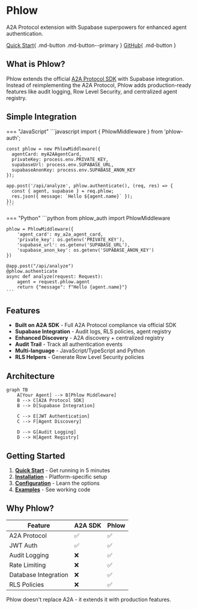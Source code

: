 # Phlow

A2A Protocol extension with Supabase superpowers for enhanced agent authentication.

[Quick Start](quickstart.md){ .md-button .md-button--primary }
[GitHub](https://github.com/prassanna-ravishankar/phlow){ .md-button }

## What is Phlow?

Phlow extends the official [A2A Protocol SDK](https://github.com/a2aproject/a2a-js) with Supabase integration. Instead of reimplementing the A2A Protocol, Phlow adds production-ready features like audit logging, Row Level Security, and centralized agent registry.

## Simple Integration

=== "JavaScript"
    ```javascript
    import { PhlowMiddleware } from 'phlow-auth';

    const phlow = new PhlowMiddleware({
      agentCard: myA2AAgentCard,
      privateKey: process.env.PRIVATE_KEY,
      supabaseUrl: process.env.SUPABASE_URL,
      supabaseAnonKey: process.env.SUPABASE_ANON_KEY
    });

    app.post('/api/analyze', phlow.authenticate(), (req, res) => {
      const { agent, supabase } = req.phlow;
      res.json({ message: `Hello ${agent.name}` });
    });
    ```

=== "Python"
    ```python
    from phlow_auth import PhlowMiddleware

    phlow = PhlowMiddleware({
        'agent_card': my_a2a_agent_card,
        'private_key': os.getenv('PRIVATE_KEY'),
        'supabase_url': os.getenv('SUPABASE_URL'),
        'supabase_anon_key': os.getenv('SUPABASE_ANON_KEY')
    })

    @app.post("/api/analyze")
    @phlow.authenticate
    async def analyze(request: Request):
        agent = request.phlow.agent
        return {"message": f"Hello {agent.name}"}
    ```

## Features

- **Built on A2A SDK** - Full A2A Protocol compliance via official SDK
- **Supabase Integration** - Audit logs, RLS policies, agent registry
- **Enhanced Discovery** - A2A discovery + centralized registry
- **Audit Trail** - Track all authentication events
- **Multi-language** - JavaScript/TypeScript and Python
- **RLS Helpers** - Generate Row Level Security policies

## Architecture

```mermaid
graph TB
    A[Your Agent] --> B[Phlow Middleware]
    B --> C[A2A Protocol SDK]
    B --> D[Supabase Integration]
    
    C --> E[JWT Authentication]
    C --> F[Agent Discovery]
    
    D --> G[Audit Logging]
    D --> H[Agent Registry]
```

## Getting Started

1. **[Quick Start](quickstart.md)** - Get running in 5 minutes
2. **[Installation](installation.md)** - Platform-specific setup  
3. **[Configuration](configuration.md)** - Learn the options
4. **[Examples](examples/basic-agent.md)** - See working code

## Why Phlow?

| Feature | A2A SDK | Phlow |
|---------|---------|-------|
| A2A Protocol | ✅ | ✅ |
| JWT Auth | ✅ | ✅ |
| Audit Logging | ❌ | ✅ |
| Rate Limiting | ❌ | ✅ |
| Database Integration | ❌ | ✅ |
| RLS Policies | ❌ | ✅ |

Phlow doesn't replace A2A - it extends it with production features.